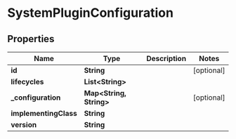 
# SystemPluginConfiguration

## Properties
Name | Type | Description | Notes
------------ | ------------- | ------------- | -------------
**id** | **String** |  |  [optional]
**lifecycles** | **List&lt;String&gt;** |  | 
**_configuration** | **Map&lt;String, String&gt;** |  |  [optional]
**implementingClass** | **String** |  | 
**version** | **String** |  | 



